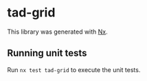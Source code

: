# tad-grid

This library was generated with [Nx](https://nx.dev).

## Running unit tests

Run `nx test tad-grid` to execute the unit tests.
